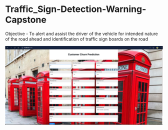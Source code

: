 # Traffic_Sign-Detection-Warning-Capstone
Objective - To alert and assist the driver of the vehicle for intended nature of the road ahead and identification of traffic sign boards on the road 

![Customer Retention](https://github.com/avinashnair02/Customer_Churn_Analysis-Prediction-Telcom-/blob/master/images/tel.png)
